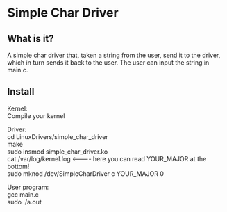 # Simple Char Driver

## What is it?
A simple char driver that, taken a string from the user, send it to the driver, which in turn sends it back to the user.
The user can input the string in main.c.

## Install<br/>
Kernel:<br/>
Compile your kernel

Driver:<br/>
cd LinuxDrivers/simple_char_driver<br/>
make<br/>
sudo insmod simple_char_driver.ko<br/>
cat /var/log/kernel.log <---- here you can read YOUR_MAJOR at the bottom!<br/>
sudo mknod /dev/SimpleCharDriver c YOUR_MAJOR 0<br/>

User program:<br/>
gcc main.c<br/>
sudo ./a.out<br/>
